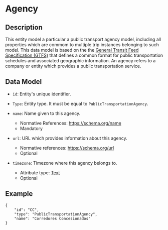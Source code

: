 # Agency

## Description

This entity model a particular a public transport agency model, including all properties which are commom to multiple trip instances belonging to such model. This data model is based on the the [General Transit Feed Specification (GTFS)](https://developers.google.com/transit/gtfs/) that defines a common format for public transportation schedules and associated geographic information. An agency refers to a company or entity which provides a public transportation service.  

## Data Model
- ```id```: Entity's unique identifier.

- ```Type```: Entity type. It must be equal to ```PublicTransportationAgency```.

- ```name```: Name given to this agency.
    - Normative References: https://schema.org/name
    - Mandatory 

- ```url```: URL which provides information about this agency.
    - Normative references: https://schema.org/url 
    - Optional 
    
- ```timezone```: Timezone where this agency belongs to.
    - Attribute type: [Text](https://schema.org/Text)
    - Optional

## Example

```
{
    "id": "CC",
    "type": "PublicTransportationAgency",
    "name": "Corredores Concesionados"
}
```
